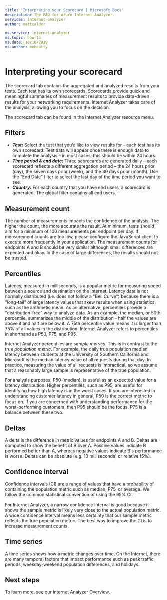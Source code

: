 ```yaml
---
title: 'Interpreting your Scorecard | Microsoft Docs'
description: The FAQ for Azure Internet Analyzer. 
services: internet-analyzer
author: mattcalder

ms.service: internet-analyzer
ms.topic: how-to
ms.date: 10/16/2019
ms.author: mebeatty
---
```

# Interpreting your scorecard

The scorecard tab contains the aggregated and analyzed results from your tests. Each test has its own scorecards. Scorecards provide quick and meaningful summaries of measurement results to provide data-driven results for your networking requirements. Internet Analyzer takes care of the analysis, allowing you to focus on the decision.

The scorecard tab can be found in the Internet Analyzer resource menu. 


## Filters

* ***Test:*** Select the test that you’d like to view results for - each test has its own scorecard. Test data will appear once there is enough data to complete the analysis – in most cases, this should be within 24 hours. 
* ***Time period & end date:*** Three scorecards are generated daily – each scorecard reflects a different aggregation period – the 24 hours prior (day), the seven days prior (week), and the 30 days prior (month). Use the “End Date” filter to select the last day of the time period you want to see. 
* ***Country:*** For each country that you have end users, a scorecard is generated. The global filter contains all end users.

## Measurement count

The number of measurements impacts the confidence of the analysis. The higher the count, the more accurate the result. At minimum, tests should aim for a minimum of 100 measurements per endpoint per day. If measurement counts are too low, please configure the JavaScript client to execute more frequently in your application. The measurement counts for endpoints A and B should be very similar although small differences are expected and okay. In the case of large differences, the results should not be trusted.

## Percentiles

Latency, measured in milliseconds, is a popular metric for measuring speed between a source and destination on the Internet. Latency data is not normally distributed (i.e. does not follow a "Bell Curve") because there is a "long-tail" of large latency values that skew results when using statistics such as the arithmetic mean. As an alternative, percentiles provide a "distribution-free" way to analyze data. As an example, the median, or 50th percentile, summarizes the middle of the distribution - half the values are above it and half are below it. A 75th percentile value means it is larger than 75% of all values in the distribution. Internet Analyzer refers to percentiles in shorthand as P50, P75, and P95.

Internet Analyzer percentiles are _sample metrics_. This is in contrast to the true _population metric_. For example, the daily true population median latency between students at the University of Southern California and Microsoft is the median latency value of all requests during that day. In practice, measuring the value of all requests is impractical, so we assume that a reasonably large sample is representative of the true population.

For analysis purposes, P50 (median), is useful as an expected value for a latency distribution. Higher percentiles, such as P95, are useful for identifying how high latency is in the worst cases. If you are interested in understanding customer latency in general, P50 is the correct metric to focus on. If you are concerned with understanding performance for the worst-performing customers, then P95 should be the focus. P75 is a balance between these two.


## Deltas

A delta is the difference in metric values for endpoints A and B. Deltas are computed to show the benefit of B over A. Positive values indicate B performed better than A, whereas negative values indicate B's performance is worse. Deltas can be absolute (e.g. 10 milliseconds) or relative (5%).

## Confidence interval 

Confidence intervals (CI) are a range of values that have a probability of containing the population metric such as median, P75, or average. We follow the common statistical convention of using the 95% CI.

For Internet Analyzer, a narrow confidence interval is good because it shows the sample metric is likely very close to the actual population metric. A wide confidence interval means less certainty that our sample metric reflects the true population metric. The best way to improve the CI is to increase measurement counts.

## Time series 

A time series shows how a metric changes over time. On the Internet, there are many temporal factors that impact performance such as peak traffic periods, weekday-weekend population differences, and holidays.


## Next steps

To learn more, see our [Internet Analyzer Overview](internet-analyzer-overview.md).

